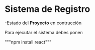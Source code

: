 <h1>Sistema de Registro</h1>

-Estado del **Proyecto** en contrucción

Para ejecutar el sistema debes poner:

"""npm install react"""
